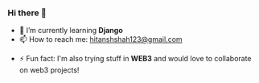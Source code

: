 ### Hi there 👋


<!-- **Hitansh-Shah/Hitansh-Shah** is a ✨ _special_ ✨ repository because its `README.md` (this file) appears on your GitHub profile. -->

<!-- Here are some ideas to get you started: -->

<!-- - 🔭 I’m currently working on ... -->

<!-- - 👯 I’m looking to collaborate on ... -->
<!-- - 🤔 I’m looking for help with ... -->
<!-- - 💬 Ask me about ... -->
- 🌱 I’m currently learning **Django**
- 📫 How to reach me: hitanshshah123@gmail.com
<!-- - 😄 Pronouns: ... -->
- ⚡ Fun fact: I'm also trying stuff in **WEB3** and would love to collaborate on web3 projects!

